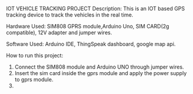 IOT VEHICLE TRACKING PROJECT
Description: This is an IOT based GPS tracking device to track the vehicles in the real time.

Hardware Used: SIM808 GPRS module,Arduino Uno, SIM CARD(2g compatible), 12V adapter and jumper wires.

Software Used: Arduino IDE, ThingSpeak dashboard, google map api.

How to run this project:
1. Connect the SIM808 module and Arduino UNO through jumper wires.
2. Insert the sim card inside the gprs module and apply the power supply to gprs module.
3. 
